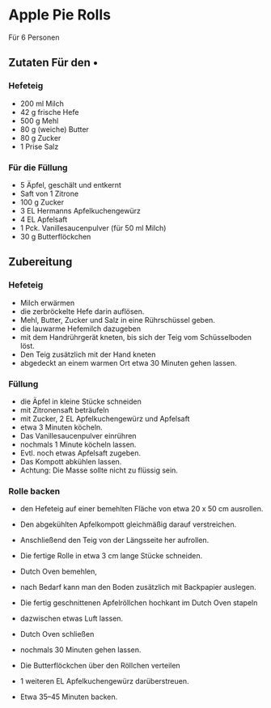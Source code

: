 # Apple Pie Rolls

Für 6 Personen

## Zutaten Für den •

### Hefeteig

* 200 ml Milch
* 42 g frische Hefe
* 500 g Mehl
* 80 g (weiche) Butter
* 80 g Zucker
* 1 Prise Salz

### Für die Füllung
* 5 Äpfel, geschält und entkernt
* Saft von 1 Zitrone
* 100 g Zucker
* 3 EL Hermanns Apfelkuchengewürz
* 4 EL Apfelsaft
* 1 Pck. Vanillesaucenpulver (für 50 ml Milch)
* 30 g Butterflöckchen

## Zubereitung

### Hefeteig

* Milch erwärmen
* die zerbröckelte Hefe darin auflösen.
* Mehl, Butter, Zucker und Salz in eine Rührschüssel geben.
* die lauwarme Hefemilch dazugeben 
* mit dem Handrührgerät kneten, bis sich der Teig vom Schüsselboden löst.
* Den Teig zusätzlich mit der Hand kneten
* abgedeckt an einem warmen Ort etwa 30 Minuten gehen lassen.

### Füllung

* die Äpfel in kleine Stücke schneiden
* mit Zitronensaft beträufeln
* mit Zucker, 2 EL Apfelkuchengewürz und Apfelsaft 
* etwa 3 Minuten köcheln.
* Das Vanillesaucenpulver einrühren
* nochmals 1 Minute köcheln lassen.
* Evtl. noch etwas Apfelsaft zugeben.
* Das Kompott abkühlen lassen.
* Achtung: Die Masse sollte nicht zu flüssig sein.

### Rolle backen

* den Hefeteig auf einer bemehlten Fläche von etwa 20 x 50 cm ausrollen. 
* Den abgekühlten Apfelkompott gleichmäßig darauf verstreichen.
* Anschließend den Teig von der Längsseite her aufrollen.
* Die fertige Rolle in etwa 3 cm lange Stücke schneiden.

* Dutch Oven bemehlen,
* nach Bedarf kann man den Boden zusätzlich mit Backpapier auslegen.
* Die fertig geschnittenen Apfelröllchen hochkant im Dutch Oven stapeln
* dazwischen etwas Luft lassen.
* Dutch Oven schließen
* nochmals 30 Minuten gehen lassen.
* Die Butterflöckchen über den Röllchen verteilen
* 1 weiteren EL Apfelkuchengewürz darüberstreuen.
* Etwa 35–45 Minuten backen.
